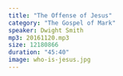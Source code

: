 ```yaml
---
title: "The Offense of Jesus"
category: "The Gospel of Mark"
speaker: Dwight Smith
mp3: 20161120.mp3
size: 12180866
duration: "45:40"
image: who-is-jesus.jpg
---
```

